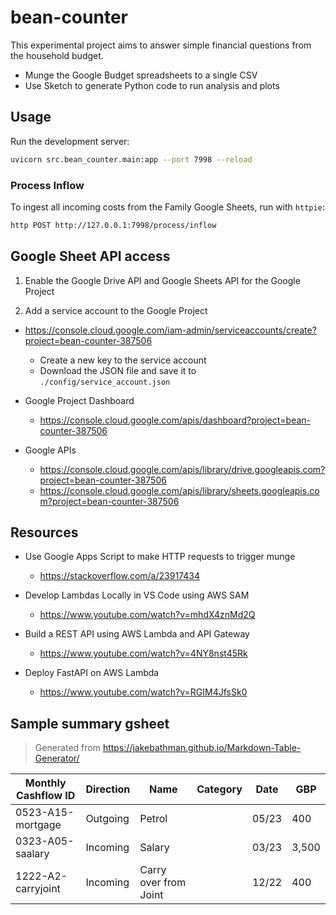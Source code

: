 # bean-counter

This experimental project aims to answer simple financial questions from the household budget.

- Munge the Google Budget spreadsheets to a single CSV
- Use Sketch to generate Python code to run analysis and plots

## Usage

Run the development server:

```bash
uvicorn src.bean_counter.main:app --port 7998 --reload
```

### Process Inflow

To ingest all incoming costs from the Family Google Sheets, run with `httpie`:

```bash
http POST http://127.0.0.1:7998/process/inflow
```

## Google Sheet API access

1. Enable the Google Drive API and Google Sheets API for the Google Project

2. Add a service account to the Google Project
- https://console.cloud.google.com/iam-admin/serviceaccounts/create?project=bean-counter-387506
  - Create a new key to the service account
  - Download the JSON file and save it to `./config/service_account.json` 

- Google Project Dashboard

  - https://console.cloud.google.com/apis/dashboard?project=bean-counter-387506

- Google APIs

  - https://console.cloud.google.com/apis/library/drive.googleapis.com?project=bean-counter-387506
  - https://console.cloud.google.com/apis/library/sheets.googleapis.com?project=bean-counter-387506

## Resources

- Use Google Apps Script to make HTTP requests to trigger munge

  - https://stackoverflow.com/a/23917434

- Develop Lambdas Locally in VS Code using AWS SAM

  - https://www.youtube.com/watch?v=mhdX4znMd2Q

- Build a REST API using AWS Lambda and API Gateway

  - https://www.youtube.com/watch?v=4NY8nst45Rk

- Deploy FastAPI on AWS Lambda
  - https://www.youtube.com/watch?v=RGIM4JfsSk0


## Sample summary gsheet

> Generated from https://jakebathman.github.io/Markdown-Table-Generator/

**Monthly Cashflow ID**|**Direction**|**Name**|**Category**|**Date**|**GBP**
-----|-----|-----|-----|-----|-----
0523-A15-mortgage|Outgoing|Petrol| |05/23|400
0323-A05-saalary|Incoming|Salary| |03/23|3,500
1222-A2-carryjoint|Incoming|Carry over from Joint| |12/22|400

